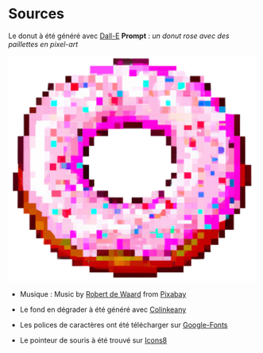 # Sources

Le donut à été généré avec [Dall-E](https://labs.openai.com/ "Dall-E") **Prompt** : *un donut rose avec des paillettes en pixel-art*

![Donut](img/Donut_DALL_E_.webp)

- Musique : Music by <a href="https://pixabay.com/fr/users/piemert-24353758/?utm_source=link-attribution&utm_medium=referral&utm_campaign=music&utm_content=171719">Robert de Waard</a> from <a href="https://pixabay.com//?utm_source=link-attribution&utm_medium=referral&utm_campaign=music&utm_content=171719">Pixabay</a>

- Le fond en dégrader à été généré avec [Colinkeany](http://www.colinkeany.com/blend/ "Colinkeany")

- Les polices de caractères ont été télécharger sur [Google-Fonts](https://fonts.google.com/ "Google-Fonts")

- Le pointeur de souris à été trouvé sur [Icons8](https://icons8.com/ "icons8")